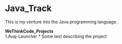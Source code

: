 # Java_Track

This is my venture into the Java programming language.

**WeThinkCode_Projects**\
    1.Avaj-Launcher
        * Some text describing the project
